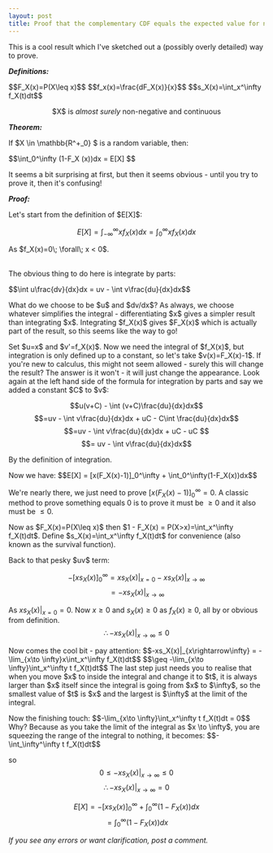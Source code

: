 ```yaml
---
layout: post
title: Proof that the complementary CDF equals the expected value for non-negative RVs
---
```

This is a cool result which I've sketched out a (possibly overly detailed) way to prove.

<strong><em>
Definitions:
</em></strong>

<p align="center">
<div class="Math">
$$F_X(x)=P(X\leq x)$$
$$f_x(x)=\frac{dF_X(x)}{x}$$
$$s_X(x)=\int_x^\infty f_X(t)dt$$
<p align="center">
$X$ is <em>almost surely</em> non-negative and continuous
</p>
</div>
</p>

<strong><em>
Theorem:
</em></strong>

If $X \in \mathbb{R^+_0} $ is a random variable, then:

<div class="Math">
$$\int_0^\infty (1-F_X (x))dx = E[X] $$
</div>

It seems a bit surprising at first, but then it seems obvious - until you try to prove it, then it's confusing!

<strong><em>
Proof:
</em></strong>

<div class="Math">
Let's start from the definition of $E[X]$:

$$E[X] = \int_{-\infty}^{\infty}xf_X(x)dx = \int_{0}^{\infty}xf_X(x)dx$$
</div>

<div class="Math">
As $f_X(x)=0\; \forall\; x < 0$.
</div>
<BR>

The obvious thing to do here is integrate by parts:

<div class="Math">
$$\int u\frac{dv}{dx}dx = uv - \int v\frac{du}{dx}dx$$

<p>
What do we choose to be $u$ and $dv/dx$? As always, we choose whatever simplifies the integral - differentiating $x$ gives a simpler result than integrating $x$. Integrating $f_X(x)$ gives $F_X(x)$ which is actually part of the result, so this seems like the way to go!
</p>

<p>
Set $u=x$ and $v'=f_X(x)$. Now we need the integral of $f_X(x)$, but integration is only defined up to a constant, so let's take $v(x)=F_X(x)-1$. If you're new to calculus, this might not seem allowed - surely this will change the result? The answer is it won't - it will just change the appearance. Look again at the left hand side of the formula for integration by parts and say we added a constant $C$ to $v$:

$$u(v+C) - \int (v+C)\frac{du}{dx}dx$$
$$=uv - \int v\frac{du}{dx}dx + uC - C\int \frac{du}{dx}dx$$
$$=uv - \int v\frac{du}{dx}dx + uC - uC $$
$$=  uv - \int v\frac{du}{dx}dx$$

By the definition of integration.
</p>

<p>
Now we have:
$$E[X] = [x(F_X(x)-1)]_0^\infty + \int_0^\infty(1-F_X(x))dx$$

We're nearly there, we just need to prove $[x(F_X(x)-1)]_0^\infty = 0$. A classic method to prove something equals 0 is to prove it must be $\geq 0$ and it also must be $\leq 0$.
</p>

<p>
Now as $F_X(x)=P(X\leq x)$ then $1 - F_X(x) = P(X>x)=\int_x^\infty f_X(t)dt$. Define $s_X(x)=\int_x^\infty f_X(t)dt$ for convenience (also known as the survival function).
</p>

<p>
Back to that pesky $uv$ term:

$$-[xs_X(x)]_0^\infty = xs_X(x)|_{x=0} - xs_X(x)|_{x\rightarrow\infty}$$
$$= - xs_X(x)|_{x\rightarrow\infty}$$

As $xs_X(x)|_{x=0} = 0$. Now $x\geq 0$ and $s_X(x)\geq 0$ as $f_X(x)\geq 0$, all by or obvious from definition.
$$\therefore -xs_X(x)|_{x\rightarrow\infty} \leq 0$$
</p>

<p>
Now comes the cool bit - pay attention:
$$-xs_X(x)|_{x\rightarrow\infty} = -\lim_{x\to \infty}x\int_x^\infty f_X(t)dt$$
$$\geq -\lim_{x\to \infty}\int_x^\infty t f_X(t)dt$$
The last step just needs you to realise that when you move $x$ to inside the integral and change it to $t$, it is always larger than $x$ itself since the integral is going from $x$ to $\infty$, so the smallest value of $t$ is $x$ and the largest is $\infty$ at the limit of the integral.
</p>

<p>
Now the finishing touch:
$$-\lim_{x\to \infty}\int_x^\infty t f_X(t)dt = 0$$
Why? Because as you take the limit of the integral as $x \to \infty$, you are squeezing the range of the integral to nothing, it becomes:
$$-\int_\infty^\infty t f_X(t)dt$$

so
$$0 \leq -xs_X(x)|_{x\rightarrow\infty} \leq 0$$
$$\therefore -xs_X(x)|_{x\rightarrow\infty}=0$$ 
</p>

$$E[X] = -[xs_X(x)]_0^\infty + \int_0^\infty(1-F_X(x))dx$$
$$=\int_0^\infty(1-F_X(x))dx$$
</p>

$$\tag*{$\blacksquare$}$$

</div>

<em>If you see any errors or want clarification, post a comment.</em>
